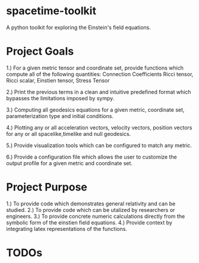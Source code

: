 # spacetime-toolkit
A python toolkit for exploring the Einstein's field equations.

Project Goals
=============

1.) For a given metric tensor and coordinate set, provide functions which compute all of the following quantities:
    Connection Coefficients
    Ricci tensor, 
    Ricci scalar, 
    Einstien tensor,
    Stress Tensor
    
2.) Print the previous terms in a clean and intuitive predefined format which bypasses the limitations imposed by sympy.

3.) Computing all geodesics equations for a given metric, coordinate set, parameterization type and initial conditions.

4.) Plotting any or all acceleration vectors, velocity vectors, position vectors for any or all spacelike,timelike and null geodesics.

5.) Provide visualization tools which can be configured to match any metric.

6.) Provide a configuration file which allows the user to customize the output profile for a given metric and coordinate set.

Project Purpose
===============
 1.) To provide code which demonstrates general relativity and can be studied.
 2.) To provide code which can be utalized by researchers or engineers.
 3.) To provide concrete numeric calculations directly from the symbolic form of the einstien field equations.
 4.) Provide context by integrating latex representations of the functions.



TODOs
=====

